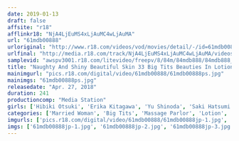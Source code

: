 ```yaml
---
date: 2019-01-13
draft: false
affsite: "r18"
afflinkr18: "NjA4LjEuMS4xLjAuMC4wLjAuMA"
url: "61mdb00888"
urloriginal: "http://www.r18.com/videos/vod/movies/detail/-/id=61mdb00888"
urlfinal: "http://media.r18.com/track/NjA4LjEuMS4xLjAuMC4wLjAuMA/videos/vod/movies/detail/-/id=61mdb00888"
samplevid: "awspv3001.r18.com/litevideo/freepv/8/84m/84mdb888/84mdb888_dmb_w.mp4"
title: "Naughty And Shiny Beautiful Skin 33 Big Tits Beauties In Lotion Lathered Oil Plays 4 Hours"
mainimgurl: "pics.r18.com/digital/video/61mdb00888/61mdb00888ps.jpg"
mainimgs: "61mdb00888ps.jpg"
releasedate: "Apr. 27, 2018"
duration: 241
productioncomp: "Media Station"
girls: ['Hibiki Otsuki', 'Erika Kitagawa', 'Yu Shinoda', 'Saki Hatsumi', 'Yuri Oshikawa', 'Mashiro Yuna', 'Ayumi Shinoda', 'Ruru Aizawa', 'Sara Saijo', 'Umi Hirose']
categories: ['Married Woman', 'Big Tits', 'Massage Parlor', 'Lotion', 'Compilation', 'Over 4 Hours', 'Hi-Def']
imgurls: ['pics.r18.com/digital/video/61mdb00888/61mdb00888jp-1.jpg', 'pics.r18.com/digital/video/61mdb00888/61mdb00888jp-2.jpg', 'pics.r18.com/digital/video/61mdb00888/61mdb00888jp-3.jpg', 'pics.r18.com/digital/video/61mdb00888/61mdb00888jp-4.jpg', 'pics.r18.com/digital/video/61mdb00888/61mdb00888jp-5.jpg', 'pics.r18.com/digital/video/61mdb00888/61mdb00888jp-6.jpg', 'pics.r18.com/digital/video/61mdb00888/61mdb00888jp-7.jpg', 'pics.r18.com/digital/video/61mdb00888/61mdb00888jp-8.jpg', 'pics.r18.com/digital/video/61mdb00888/61mdb00888jp-9.jpg', 'pics.r18.com/digital/video/61mdb00888/61mdb00888jp-10.jpg', 'pics.r18.com/digital/video/61mdb00888/61mdb00888jp-11.jpg', 'pics.r18.com/digital/video/61mdb00888/61mdb00888jp-12.jpg', 'pics.r18.com/digital/video/61mdb00888/61mdb00888jp-13.jpg', 'pics.r18.com/digital/video/61mdb00888/61mdb00888jp-14.jpg', 'pics.r18.com/digital/video/61mdb00888/61mdb00888jp-15.jpg', 'pics.r18.com/digital/video/61mdb00888/61mdb00888jp-16.jpg', 'pics.r18.com/digital/video/61mdb00888/61mdb00888jp-17.jpg', 'pics.r18.com/digital/video/61mdb00888/61mdb00888jp-18.jpg', 'pics.r18.com/digital/video/61mdb00888/61mdb00888jp-19.jpg', 'pics.r18.com/digital/video/61mdb00888/61mdb00888jp-20.jpg']
imgs: ['61mdb00888jp-1.jpg', '61mdb00888jp-2.jpg', '61mdb00888jp-3.jpg', '61mdb00888jp-4.jpg', '61mdb00888jp-5.jpg', '61mdb00888jp-6.jpg', '61mdb00888jp-7.jpg', '61mdb00888jp-8.jpg', '61mdb00888jp-9.jpg', '61mdb00888jp-10.jpg', '61mdb00888jp-11.jpg', '61mdb00888jp-12.jpg', '61mdb00888jp-13.jpg', '61mdb00888jp-14.jpg', '61mdb00888jp-15.jpg', '61mdb00888jp-16.jpg', '61mdb00888jp-17.jpg', '61mdb00888jp-18.jpg', '61mdb00888jp-19.jpg', '61mdb00888jp-20.jpg']
---
```


